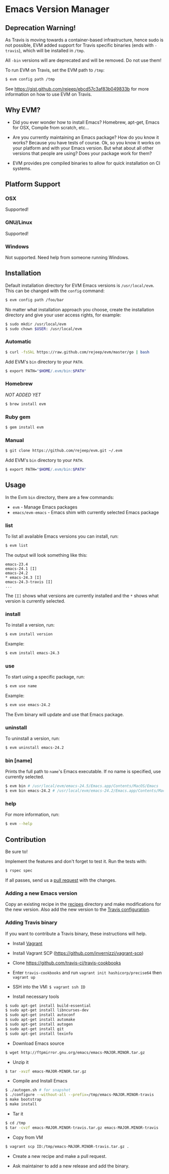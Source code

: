 # Emacs Version Manager

## Deprecation Warning!

As Travis is moving towards a container-based infrastructure, hence
sudo is not possible, EVM added support for Travis specific binaries
(ends with `-travis`), which will be installed in `/tmp`.

All `-bin` versions will are deprecated and will be removed. Do not use them!

To run EVM on Travis, set the EVM path to `/tmp`:

```bash
$ evm config path /tmp
```

See https://gist.github.com/rejeep/ebcd57c3af83b049833b for more
information on how to use EVM on Travis.

## Why EVM?

* Did you ever wonder how to install Emacs? Homebrew, apt-get, Emacs
  for OSX, Compile from scratch, etc...

* Are you currently maintaining an Emacs package? How do you know it
  works? Because you have tests of course. Ok, so you know it works on
  your platform and with your Emacs version. But what about all other
  versions that people are using? Does your package work for them?

* EVM provides pre compiled binaries to allow for quick installation
  on CI systems.

## Platform Support

### OSX

Supported!

### GNU/Linux

Supported!

### Windows

Not supported. Need help from someone running Windows.

## Installation

Default installation directory for EVM Emacs versions is
`/usr/local/evm`. This can be changed with the `config` command:

```sh
$ evm config path /foo/bar
```

No matter what installation approach you choose, create the
installation directory and give your user access rights, for example:

```sh
$ sudo mkdir /usr/local/evm
$ sudo chown $USER: /usr/local/evm
```

### Automatic

```sh
$ curl -fsSkL https://raw.github.com/rejeep/evm/master/go | bash
```

Add EVM's `bin` directory to your `PATH`.

```sh
$ export PATH="$HOME/.evm/bin:$PATH"
```

### Homebrew

_NOT ADDED YET_

```sh
$ brew install evm
```

### Ruby gem

```sh
$ gem install evm
```

### Manual

```sh
$ git clone https://github.com/rejeep/evm.git ~/.evm
```

Add EVM's `bin` directory to your `PATH`.

```sh
$ export PATH="$HOME/.evm/bin:$PATH"
```

## Usage

In the Evm `bin` directory, there are a few commands:

* `evm` - Manage Emacs packages
* `emacs/evm-emacs` - Emacs shim with currently selected Emacs package

### list

To list all available Emacs versions you can install, run:

```sh
$ evm list
```

The output will look something like this:

```
emacs-23.4
emacs-24.1 [I]
emacs-24.2
* emacs-24.3 [I]
emacs-24.3-travis [I]
...
```

The `[I]` shows what versions are currently installed and the `*`
shows what version is currently selected.

### install <name>

To install a version, run:

```sh
$ evm install version
```

Example:

```sh
$ evm install emacs-24.3
```

### use <name>

To start using a specific package, run:

```sh
$ evm use name
```

Example:

```sh
$ evm use emacs-24.2
```

The Evm binary will update and use that Emacs package.

### uninstall <name>

To uninstall a version, run:

```sh
$ evm uninstall emacs-24.2
```

### bin [name]

Prints the full path to `name`'s Emacs executable. If no name is
specified, use currently selected.

```sh
$ evm bin # /usr/local/evm/emacs-24.5/Emacs.app/Contents/MacOS/Emacs
$ evm bin emacs-24.2 # /usr/local/evm/emacs-24.2/Emacs.app/Contents/MacOS/Emacs
```

### help

For more information, run:

```sh
$ evm --help
```

## Contribution

Be sure to!

Implement the features and don't forget to test it. Run the tests
with:

```sh
$ rspec spec
```

If all passes, send us a
[pull request](https://github.com/rejeep/evm/pulls) with the changes.

### Adding a new Emacs version

Copy an existing recipe in the [recipes](/recipes) directory and make
modifications for the new version.  Also add the new version to the
[Travis configuration](/.travis.yml).

### Adding Travis binary

If you want to contribute a Travis binary, these instructions will help.

* Install [Vagrant](https://www.vagrantup.com/)

* Install Vagrant SCP (https://github.com/invernizzi/vagrant-scp)

* Clone https://github.com/travis-ci/travis-cookbooks

* Enter `travis-cookbooks` and run `vagrant init hashicorp/precise64` then `vagrant up`

* SSH into the VM: `$ vagrant ssh ID`

* Install necessary tools

```bash
$ sudo apt-get install build-essential
$ sudo apt-get install libncurses-dev
$ sudo apt-get install autoconf
$ sudo apt-get install automake
$ sudo apt-get install autogen
$ sudo apt-get install git
$ sudo apt-get install texinfo
```

* Download Emacs source

```bash
$ wget http://ftpmirror.gnu.org/emacs/emacs-MAJOR.MINOR.tar.gz
```

* Unzip it

```bash
$ tar -xvzf emacs-MAJOR-MINOR.tar.gz
```

* Compile and Install Emacs

```bash
$ ./autogen.sh # for snapshot
$ ./configure --without-all --prefix=/tmp/emacs-MAJOR.MINOR-travis
$ make bootstrap
$ make install
```

* Tar it

```bash
$ cd /tmp
$ tar -cvzf emacs-MAJOR.MINOR-travis.tar.gz emacs-MAJOR.MINOR-travis
```

* Copy from VM

```bash
$ vagrant scp ID:/tmp/emacs-MAJOR.MINOR-travis.tar.gz .
```

* Create a new recipe and make a pull request.

* Ask maintainer to add a new release and add the binary.
